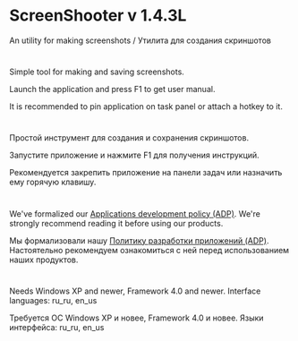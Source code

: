 # ScreenShooter v 1.4.3L

An utility for making screenshots / Утилита для создания скриншотов

#

Simple tool for making and saving screenshots.

Launch the application and press F1 to get user manual.

It is recommended to pin application on task panel or attach a hotkey to it.

#

Простой инструмент для создания и сохранения скриншотов.

Запустите приложение и нажмите F1 для получения инструкций.

Рекомендуется закрепить приложение на панели задач или назначить ему горячую клавишу.

#

We've formalized our [Applications development policy (ADP)](https://vk.com/@rdaaow_fupl-adp).
We're strongly recommend reading it before using our products.

Мы формализовали нашу [Политику разработки приложений (ADP)](https://vk.com/@rdaaow_fupl-adp).
Настоятельно рекомендуем ознакомиться с ней перед использованием наших продуктов.

#

Needs Windows XP and newer, Framework 4.0 and newer. Interface languages: ru_ru, en_us

Требуется ОС Windows XP и новее, Framework 4.0 и новее. Языки интерфейса: ru_ru, en_us
